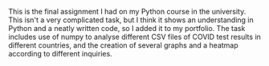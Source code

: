This is the final assignment I had on my Python course in the university. 
This isn't a very complicated task, but I think it shows an understanding in Python and a neatly written code, so I added it to my portfolio. 
The task includes use of numpy to analyse different CSV files of COVID test results in different countries, and the creation of several graphs 
and a heatmap according to different inquiries. 
